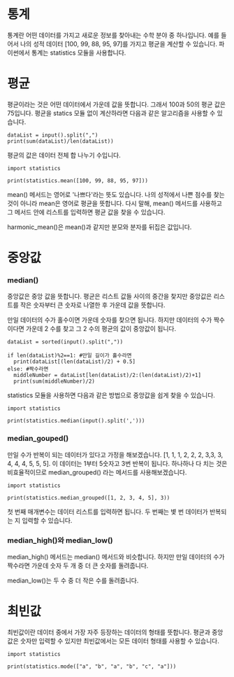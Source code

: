 # 통계
통계란 어떤 데이터를 가지고 새로운 정보를 찾아내는 수학 분야 중 하나입니다. 예를 들어서 나의 성적 데이터 [100, 99, 88, 95, 97]를 가지고 평균을 계산할 수 있습니다. 파이썬에서 통계는 statistics 모듈을 사용합니다.

# 평균
평균이라는 것은 어떤 데이터에서 가운데 값을 뜻합니다. 그래서 100과 50의 평균 값은 75입니다. 평균을 statics 모듈 없이 계산하라면 다음과 같은 알고리즘을 사용할 수 있습니다.

```
dataList = input().split(",")
print(sum(dataList)/len(dataList))
```

평균의 값은 데이터 전체 합 나누기 수입니다.

```
import statistics

print(statistics.mean([100, 99, 88, 95, 97]))
```

mean() 메서드는 영어로 '나쁘다'라는 뜻도 있습니다. 나의 성적에서 나쁜 점수를 찾는 것이 아니라 mean은 영어로 평균을 뜻합니다. 다시 말해, mean() 메서드를 사용하고 그 메서드 안에 리스트를 입력하면 평균 값을 찾을 수 있습니다.

harmonic_mean()은 mean()과 같지만 분모와 분자를 뒤집은 값입니다.

# 중앙값
### median()
중앙값은 중앙 값을 뜻합니다. 평균은 리스트 값들 사이의 중간을 찾지만 중앙값은 리스트를 작은 숫자부터 큰 숫자로 나열한 후 가운데 값을 뜻합니다.

만일 데이터의 수가 홀수이면 가운데 숫자를 찾으면 됩니다. 하지만 데이터의 수가 짝수이다면 가운데 2 수를 찾고 그 2 수의 평균의 값이 중앙값이 됩니다.

```
dataList = sorted(input().split(","))

if len(dataList)%2==1: #만일 길이가 홀수라면
  print(dataList[(len(dataList)/2) + 0.5]
else: #짝수라면
  middleNumber = dataList[len(dataList)/2:(len(dataList)/2)+1]
  print(sum(middleNumber)/2)
```

statistics 모듈을 사용하면 다음과 같은 방법으로 중앙값을 쉽게 찾을 수 있습니다.

```
import statistics

print(statistics.median(input().split(',')))
```

### median_gouped()
만일 수가 반복이 되는 데이터가 있다고 가정을 해보겠습니다. [1, 1, 1, 2, 2, 2, 3,3, 3, 4, 4, 4, 5, 5, 5]. 이 데이터는 1부터 5숫자고 3번 반복이 됩니다. 하나하나 다 치는 것은 비효율적이므로 median_grouped() 라는 메서드를 사용해보겠습니다.

```
import statistics

print(statistics.median_grouped([1, 2, 3, 4, 5], 3))
```

첫 번째 매개변수는 데이터 리스트를 입력하면 됩니다. 두 번째는 볓 번 데이터가 반복되는 지 입력할 수 있습니다.

### median_high()와 median_low()
median_high() 메서드는 median() 메서드와 비슷합니다. 하지만 만일 데이터의 수가 짝수라면 가운데 숫자 두 개 중 더 큰 숫자를 돌려줍니다.

median_low()는 두 수 중 더 작은 수를 돌려줍니다.

# 최빈값
최빈값이란 데이터 중에서 가장 자주 등장하는 데이터의 형태를 뜻합니다. 평균과 중앙값은 숫자만 입력할 수 있지만 최빈값에서는 모든 데이터 형태를 사용할 수 있습니다.

```
import statistics

print(statistics.mode(["a", "b", "a", "b", "c", "a"]))
```
